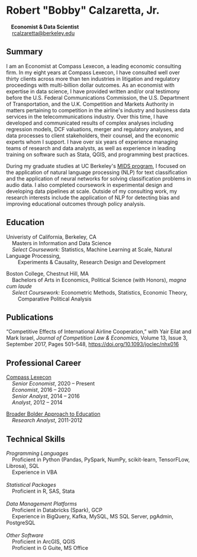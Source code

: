 # Robert "Bobby" Calzaretta, Jr.
__&nbsp;&nbsp;&nbsp;&nbsp;Economist & Data Scientist__<br>
&nbsp;&nbsp;&nbsp;&nbsp;rcalzaretta@berkeley.edu <br>

## Summary
I am an Economist at Compass Lexecon, a leading economic consulting firm.  In my eight years at Compass Lexecon, I have consulted well over thirty clients across more than ten industries in litigation and regulatory proceedings with multi-billion dollar outcomes.  As an economist with expertise in data science, I have provided written and/or oral testimony before the U.S. Federal Communications Commission, the U.S. Department of Transportation, and the U.K. Competition and Markets Authority in matters pertaining to competition in the airline's industry and business data services in the telecommunications industry.  Over this time, I have developed and communicated results of complex analyses including regression models, DCF valuations, merger and regulatory analyses, and data processes to client stakeholders, their counsel, and the economic experts whom I support. I have over six years of experience managing teams of research and data analysts, as well as experience in leading training on software such as Stata, QGIS, and programming best practices.  

During my graduate studies at UC Berkeley's [MIDS program](https://ischoolonline.berkeley.edu/data-science/), I focused on the application of natural language processing (NLP) for text classification and the application of neural networks for solving classification problems in audio data.  I also completed coursework in experimental design and developing data pipelines at scale.  Outside of my consulting work, my research interests include the application of NLP for detecting bias and improving educational outcomes through policy analysis.

## Education
Univeristy of California, Berkeley, CA<br>
&nbsp;&nbsp;&nbsp;&nbsp;Masters in Information and Data Science<br>
&nbsp;&nbsp;&nbsp;&nbsp;_Select Coursework:_ Statistics, Machine Learning at Scale, Natural Language Processing, <br>
&nbsp;&nbsp;&nbsp;&nbsp;&nbsp;&nbsp;&nbsp;&nbsp;Experiments & Causality, Research Design and Development

Boston College, Chestnut Hill, MA<br>
&nbsp;&nbsp;&nbsp;&nbsp;Bachelors of Arts in Economics, Political Science (with Honors), _magna cum laude_<br>
&nbsp;&nbsp;&nbsp;&nbsp;_Select Coursework:_ Econometric Methods, Statistics, Economic Theory, <br>
&nbsp;&nbsp;&nbsp;&nbsp;&nbsp;&nbsp;&nbsp;&nbsp;Comparative Political Analysis
<br>

## Publications
“Competitive Effects of International Airline Cooperation,” with Yair Eilat and Mark Israel, _Journal of Competition Law & Economics_, Volume 13, Issue 3, September 2017, Pages 501–548, https://doi.org/10.1093/joclec/nhx016

## Professional Career
[Compass Lexecon](https://www.compasslexecon.com/)<br>
&nbsp;&nbsp;&nbsp;&nbsp;_Senior Economist_, 2020 – Present<br>
&nbsp;&nbsp;&nbsp;&nbsp;_Economist_, 2016 – 2020<br>
&nbsp;&nbsp;&nbsp;&nbsp;_Senior Analyst_, 2014 – 2016<br>
&nbsp;&nbsp;&nbsp;&nbsp;_Analyst_, 2012 – 2014<br>

[Broader Bolder Approach to Education](https://www.boldapproach.org/index.html@p=2.html)<br>
&nbsp;&nbsp;&nbsp;&nbsp;_Research Analyst_, 2011-2012<br>

## Technical Skills
_Programming Languages_<br>
&nbsp;&nbsp;&nbsp;&nbsp;Proficient in Python (Pandas, PySpark, NumPy, scikit-learn, TensorFLow, Librosa), SQL<br>
&nbsp;&nbsp;&nbsp;&nbsp;Experience in VBA<br>
<br>_Statistical Packages_<br>
&nbsp;&nbsp;&nbsp;&nbsp;Proficient in R, SAS, Stata<br>
<br>_Data Management Platforms_<br>
&nbsp;&nbsp;&nbsp;&nbsp;Proficient in Databricks (Spark), GCP<br>
&nbsp;&nbsp;&nbsp;&nbsp;Experience in BigQuery, Kafka, MySQL, MS SQL Server, pgAdmin, PostgreSQL<br>
<br>_Other Software_<br>
&nbsp;&nbsp;&nbsp;&nbsp;Proficient in ArcGIS, QGIS<br>
&nbsp;&nbsp;&nbsp;&nbsp;Proficient in G Guite, MS Office<br>
